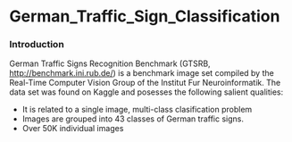 # German_Traffic_Sign_Classification

### Introduction
German Traffic Signs Recognition Benchmark (GTSRB, http://benchmark.ini.rub.de/) is a benchmark image set compiled by the Real-Time Computer Vision Group of the Institut Fur Neuroinformatik.  The data set was found on Kaggle and posesses the following salient qualities:
- It is related to a single image, multi-class clasification problem
- Images are grouped into 43 classes of German traffic signs.
- Over 50K individual images
